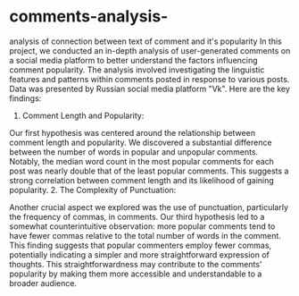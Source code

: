 # comments-analysis-
analysis of connection between text of comment and it's popularity 
In this project, we conducted an in-depth analysis of user-generated comments on a social media platform to better understand the factors influencing comment popularity. The analysis involved investigating the linguistic features and patterns within comments posted in response to various posts. Data was presented by Russian social media platform "Vk". Here are the key findings:

1. Comment Length and Popularity:

Our first hypothesis was centered around the relationship between comment length and popularity. We discovered a substantial difference between the number of words in popular and unpopular comments.
Notably, the median word count in the most popular comments for each post was nearly double that of the least popular comments. This suggests a strong correlation between comment length and its likelihood of gaining popularity.
2. The Complexity of Punctuation:

Another crucial aspect we explored was the use of punctuation, particularly the frequency of commas, in comments.
Our third hypothesis led to a somewhat counterintuitive observation: more popular comments tend to have fewer commas relative to the total number of words in the comment.
This finding suggests that popular commenters employ fewer commas, potentially indicating a simpler and more straightforward expression of thoughts. This straightforwardness may contribute to the comments' popularity by making them more accessible and understandable to a broader audience.
